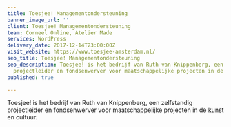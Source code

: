 ```yaml
---
title: Toesjee! Managementondersteuning
banner_image_url: ''
client: Toesjee! Managementondersteuning
team: Corneel Online, Atelier Made
services: WordPress
delivery_date: 2017-12-14T23:00:00Z
visit_website: https://www.toesjee-amsterdam.nl/
seo_title: Toesjee! Managementondersteuning
seo_description: Toesjee! is het bedrijf van Ruth van Knippenberg, een zelfstandig
  projectleider en fondsenwerver voor maatschappelijke projecten in de kunst en cultuur.
published: true

---
```

Toesjee! is het bedrijf van Ruth van Knippenberg, een zelfstandig projectleider en fondsenwerver voor maatschappelijke projecten in de kunst en cultuur.